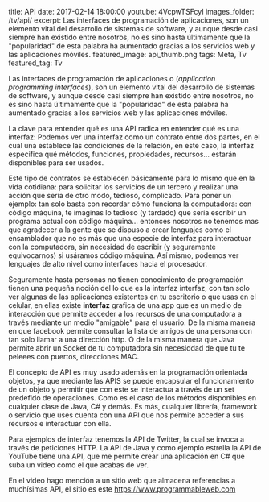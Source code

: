 title: API
date: 2017-02-14 18:00:00
youtube: 4VcpwTSFcyI
images_folder: /tv/api/
excerpt: Las interfaces de programación de aplicaciones, son un elemento vital del desarrollo de sistemas de software, y aunque desde casi siempre han existido entre nosotros, no es sino hasta últimamente que la &quot;popularidad&quot; de esta palabra ha aumentado gracias a los servicios web y las aplicaciones móviles.
featured_image: api_thumb.png
tags: Meta, Tv
featured_tag: Tv

Las interfaces de programación de aplicaciones o (*application programming interfaces*), son un elemento vital del desarrollo de sistemas de software, y aunque desde casi siempre han existido entre nosotros, no es sino hasta últimamente que la "popularidad" de esta palabra ha aumentado gracias a los servicios web y las aplicaciones móviles.  

La clave para entender qué es una API radica en entender qué es una interfaz: Podemos ver una interfaz como un contrato entre dos partes, en el cual una establece las condiciones de la relación, en este caso, la interfaz especifica qué métodos, funciones, propiedades, recursos… estarán disponibles para ser usados.  

Este tipo de contratos se establecen básicamente para lo mismo que en la vida cotidiana: para solicitar los servicios de un tercero y realizar una acción que sería de otro modo, tedioso, complicado. Para poner un ejemplo: tan solo basta con recordar cómo funciona la computadora: con código máquina, te imaginas lo tedioso (y tardado) que sería escribir un programa actual con código máquina… entonces nosotros no tenemos mas que agradecer a la gente que se dispuso a crear lenguajes como el ensamblador que no es más que una especie de interfaz para interactuar con la computadora, sin necesidad de escribir (y seguramente equivocarnos) si usáramos código máquina. Así mismo, podemos ver lenguajes de alto nivel como interfaces hacia el procesador.  

Seguramente hasta personas no tienen conocimiento de programación tienen una pequeña noción del lo que es la interfaz interfaz, con tan solo ver algunas de las aplicaciones existentes en tu escritorio o que usas en el celular, en ellas existe **interfaz** grafica de una app que es un medio de interacción que permite acceder a los recursos de una computadora a través mediante un medio "amigable" para el usuario. De la misma manera en que facebook permite consultar la lista de amigos de una persona con tan solo llamar a una dirección http. O de la misma manera que Java permite abrir un Socket de tu computadora sin necesiddad de que tu te peleees con puertos, direcciones MAC.  

El concepto de API es muy usado además en la programación orientada objetos, ya que mediante las APIS se puede encapsular el funcionamiento de un objeto y permitir que con este se interactua a través de un set predefido de operaciones. Como es el caso de los métodos disponibles en cualquier clase de Java, C# y demás. Es más, cualquier librería, framework o servicio que uses cuenta con una API que nos permite acceder a sus recursos e interactuar con ella. 

Para ejemplos de interfaz tenemos la API de Twitter, la cual se invoca a través de peticiones HTTP. La API de Java y como ejemplo estrella la API de YouTube tiene una API, que me permite crear una aplicación en C# que suba un video como el que acabas de ver.   

En el video hago mención a un sitio web que almacena referencias a muchísimas API, el sitio es este <a href="https://www.programmableweb.com" target="_blank">https://www.programmableweb.com</a>